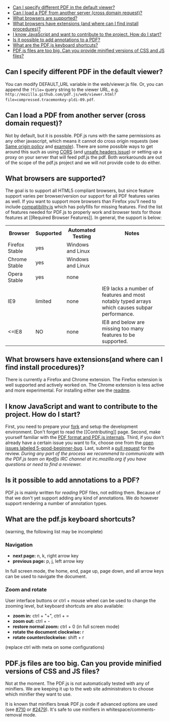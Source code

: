 * [Can I specify different PDF in the default viewer?](#file)
* [Can I load a PDF from another server (cross domain request)?](#faq-xhr)
* [What browsers are supported?](#faq-support)
* [What browsers have extensions (and where can I find install procedures)?](#faq-extensions)
* [I know JavaScript and want to contribute to the project. How do I start?](#faq-contrib)
* [Is it possible to add annotations to a PDF?](#faq-annotations)
* [What are the PDF.js keyboard shortcuts?](#faq-shortcuts)
* [PDF.js files are too big. Can you provide minified versions of CSS and JS files?](#minified)

<a name="file"></a>
## Can I specify different PDF in the default viewer?
You can modify DEFAULT_URL variable in the web/viewer.js file. Or, you can append the `?file=` query string to the viewer URL, e.g. `http://mozilla.github.com/pdf.js/web/viewer.html?file=compressed.tracemonkey-pldi-09.pdf`.

<a name="faq-xhr"></a>
## Can I load a PDF from another server (cross domain request)?
Not by default, but it is possible.  PDF.js runs with the same permissions as any other javascript, which means it cannot do cross origin requests (see [Same origin policy](http://en.wikipedia.org/wiki/Same_origin_policy) and [example](https://gist.github.com/3452072)).  There are some possible ways to get around this such as using [CORS](http://enable-cors.org/) (and [unsafe headers issue](https://github.com/mozilla/pdf.js/issues/3150#issuecomment-17582371)) or setting up a proxy on your server that will feed pdf.js the pdf.  Both workarounds are out of the scope of the pdf.js project and we will not provide code to do either.

<a name="faq-support"></a>
## What browsers are supported?
The goal is to support all HTML5 compliant browsers, but since feature support varies per browser/version our support for all PDF features varies as well. If you want to support more browsers than Firefox you'll need to include [compatibility.js](https://github.com/mozilla/pdf.js/blob/master/web/compatibility.js) which has polyfills for missing features. Find the list of features needed for PDF.js to properly work and browser tests for those features at [[Required Browser Features]]. In general, the support is below:

<table>
  <tr><th>Browser</th><th>Supported</th><th>Automated Testing</th><th>Notes</th></tr>
  <tr>
    <td>Firefox Stable</td>
    <td>yes</td>
    <td>Windows and Linux</td>
    <td></td>
  </tr>
  <tr>
    <td>Chrome Stable</td>
    <td>yes</td>
    <td>Windows and Linux</td>
    <td></td>
  </tr>
  <tr>
    <td>Opera Stable</td>
    <td>yes</td>
    <td>none</td>
    <td></td>
  </tr>
  <tr>
    <td>IE9</td>
    <td>limited</td>
    <td>none</td>
    <td>IE9 lacks a number of features and most notably typed arrays which causes subpar performance.</td>
  </tr>
  <tr>
    <td>&lt;=IE8</td>
    <td>NO</td>
    <td>none</td>
    <td>IE8 and below are missing too many features to be supported.</td>
  </tr>
</table>

<a name="faq-extensions"></a>
## What browsers have extensions(and where can I find install procedures)?
There is currently a Firefox and Chrome extension.  The Firefox extension is well supported and actively worked on.  The Chrome extension is less active and more experimental. For installing either see the [readme](https://github.com/mozilla/pdf.js/blob/master/README.md).

<a name="faq-contrib"></a>
## I know JavaScript and want to contribute to the project. How do I start?
First, you need to prepare your [fork](https://help.github.com/articles/fork-a-repo) and setup the development environment. Don't forget to read the [[Contributing]] page. Second, make yourself familiar with the [PDF format and PDF.js internals](Additional-Learning-Resources). Third, if you don't already have a certain issue you want to fix, choose one from the [open issues labeled 5-good-beginner-bug](https://github.com/mozilla/pdf.js/issues?direction=desc&labels=5-good-beginner-bug&page=1&sort=created&state=open).  Last, submit a [pull request](https://help.github.com/articles/using-pull-requests) for the review. _During any part of the process we recommend to communicate with the PDF.js team on #pdfjs IRC channel at irc.mozilla.org if you have questions or need to find a reviewer._

<a name="faq-annotations"></a>
## Is it possible to add annotations to a PDF?
PDF.js is mainly written for *reading* PDF files, not editing them. Because of that we don't yet support adding any kind of annotations. We do however support rendering a number of annotation types.

<a name="faq-shortcuts"></a>
## What are the pdf.js keyboard shortcuts?
(warning, the following list may be incomplete)
### Navigation
* **next page:** n, k, right arrow key
* **previous page:** p, j, left arrow key

In full screen mode, the home, end, page up, page down, and all arrow keys can be used to navigate the document.
### Zoom and rotate
User interface buttons or ctrl + mouse wheel can be used to change the zooming level, but keyboard shortcuts are also available:
* **zoom in:** ctrl + "+", ctrl + = 
* **zoom out:** ctrl + -
* **restore normal zoom:** ctrl + 0 (in full screen mode)
* **rotate the document clockwise:** r
* **rotate counterclockwise:** shift + r

(replace ctrl with meta on some configurations)

<a name="minified"></a>
## PDF.js files are too big. Can you provide minified versions of CSS and JS files?

Not at the moment. The PDF.js is not automatically tested with any of minifiers. We are keeping it up to the web site administrators to choose which minifier they want to use.

It is known that minifiers break PDF.js code if advanced options are used (see [#710](https://github.com/mozilla/pdf.js/issues/710) or [#2479](https://github.com/mozilla/pdf.js/issues/2479)). It's safe to use minifiers in whitespace/comments-removal mode.
